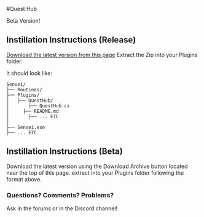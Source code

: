 #Quest Hub

Beta Version!

## Instillation Instructions (Release)

[Download the latest version from this page](https://github.com/zzi-zzi-zzi/QuestHub/releases) Extract the Zip into your Plugins folder.

It should look like:
```
Sensei/
├── Routines/
├── Plugins/
│   ├── QuestHub/
│	    ├── QuestHub.cs
│     ├── README.md
│	    ├── ... ETC
│
├── Sensei.exe
├── ... ETC
```

## Instillation Instructions (Beta)

Download the latest version using the Download Archive button located near the top of this page. extract into your Plugins folder following the format above.

### Questions? Comments? Problems?
Ask in the forums or in the Discord channel!
